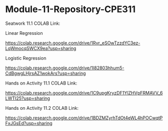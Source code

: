 # Module-11-Repository-CPE311

Seatwork 11.1 COLAB Link:

Linear Regression

https://colab.research.google.com/drive/1Rvr_eSOwTzzdYC3ez-LqWmocqSWCX9ea?usp=sharing

Logistic Regression

https://colab.research.google.com/drive/1I82803hhum5-CdBgwgLHjrsAZ1wokArs?usp=sharing


Hands on Activity 11.1 COLAB Link:

https://colab.research.google.com/drive/1C9upgKryzDF1YlZHVpFRMAVV_6LWTI25?usp=sharing

Hands on Activity 11.2 COLAB Link:

https://colab.research.google.com/drive/1BDZMZyrhTdOt4eWL4hPOCwqtPFxJGsEd?usp=sharing
